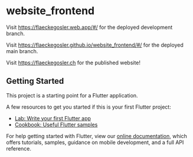 # website_frontend

Visit https://flaeckegosler.web.app/#/ for the deployed development branch.

Visit https://flaeckegosler.github.io/website_frontend/#/ for the deployed main branch.

Visit https://flaeckegosler.ch for the published website!

## Getting Started

This project is a starting point for a Flutter application.

A few resources to get you started if this is your first Flutter project:

- [Lab: Write your first Flutter app](https://flutter.dev/docs/get-started/codelab)
- [Cookbook: Useful Flutter samples](https://flutter.dev/docs/cookbook)

For help getting started with Flutter, view our
[online documentation](https://flutter.dev/docs), which offers tutorials,
samples, guidance on mobile development, and a full API reference.
